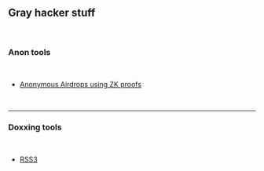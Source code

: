 ## Gray hacker stuff

<br>

### Anon tools

<br>

* [Anonymous Airdrops using ZK proofs](https://github.com/stealthdrop/stealthdrop)


<br>

---

### Doxxing tools

<br>

* [RSS3](https://rss3.io/)

